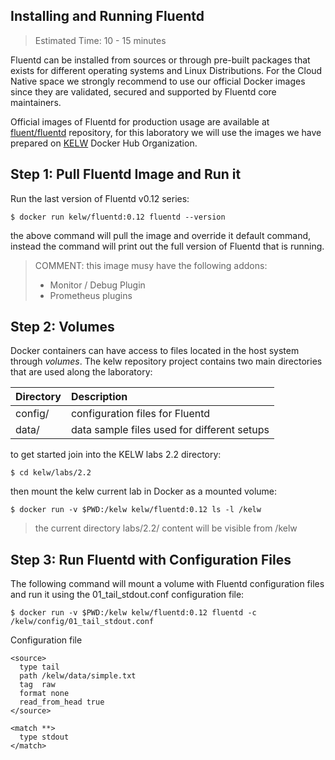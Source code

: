 ## Installing and Running Fluentd

> Estimated Time: 10 - 15 minutes

Fluentd can be installed from sources or through  pre-built packages that exists for different operating systems and Linux Distributions.  For the Cloud Native space we strongly recommend to use our official Docker images since they are validated, secured and supported by Fluentd core maintainers.

Official images of Fluentd for production usage are available at [fluent/fluentd](https://hub.docker.com/r/fluent/fluentd/) repository, for this laboratory we will use the images we have prepared on [KELW](https://hub.docker.com/r/kelw) Docker Hub Organization.

## Step 1: Pull Fluentd Image and Run it

Run the last version of Fluentd v0.12 series:

```
$ docker run kelw/fluentd:0.12 fluentd --version
```

the above command will pull the image and override it default command, instead the command will print out the full version of Fluentd that is running.

> COMMENT: this image musy have the following addons:
>
> * Monitor / Debug Plugin
> * Prometheus plugins

## Step 2: Volumes

Docker containers can have access to files located in the host system through _volumes_. The kelw repository project contains two main directories that are used along the laboratory:

| Directory | Description |
| :--- | :--- |
| config/ | configuration files for Fluentd |
| data/ | data sample files used for different setups |

to get started join into the KELW labs 2.2 directory:

```
$ cd kelw/labs/2.2
```

then mount the kelw current lab in Docker as a mounted volume:

```
$ docker run -v $PWD:/kelw kelw/fluentd:0.12 ls -l /kelw
```

> the current directory labs/2.2/ content will be visible from /kelw

## Step 3: Run Fluentd with Configuration Files

The following command will mount a volume with Fluentd configuration files and run it using the 01\_tail\_stdout.conf configuration file:

```
$ docker run -v $PWD:/kelw kelw/fluentd:0.12 fluentd -c /kelw/config/01_tail_stdout.conf
```

Configuration file

```
<source>
  type tail
  path /kelw/data/simple.txt
  tag  raw
  format none
  read_from_head true
</source>

<match **>
  type stdout
</match>
```



